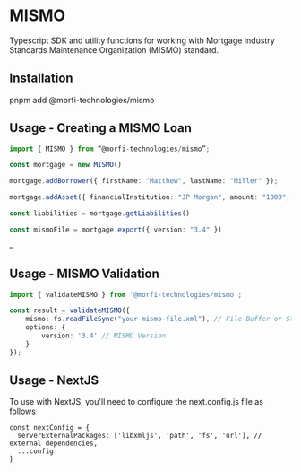 # MISMO

Typescript SDK and utility functions for working with Mortgage Industry Standards Maintenance Organization (MISMO) standard.

## Installation

pnpm add @morfi-technologies/mismo

## Usage - Creating a MISMO Loan

```ts
import { MISMO } from “@morfi-technologies/mismo”;

const mortgage = new MISMO()

mortgage.addBorrower({ firstName: "Matthew", lastName: "Miller" });

mortgage.addAsset({ financialInstitution: "JP Morgan", amount: "1000", … })

const liabilities = mortgage.getLiabilities()

const mismoFile = mortgage.export({ version: "3.4" })

…

```

## Usage - MISMO Validation

```ts
import { validateMISMO } from '@morfi-technologies/mismo';

const result = validateMISMO({
    mismo: fs.readFileSync("your-mismo-file.xml"), // File Buffer or String
    options: {
        version: '3.4' // MISMO Version
    }
});
```
## Usage - NextJS

To use with NextJS, you'll need to configure the next.config.js file as follows

```
const nextConfig = {
  serverExternalPackages: ['libxmljs', 'path', 'fs', 'url'], // external dependencies,
  ...config
}

```
